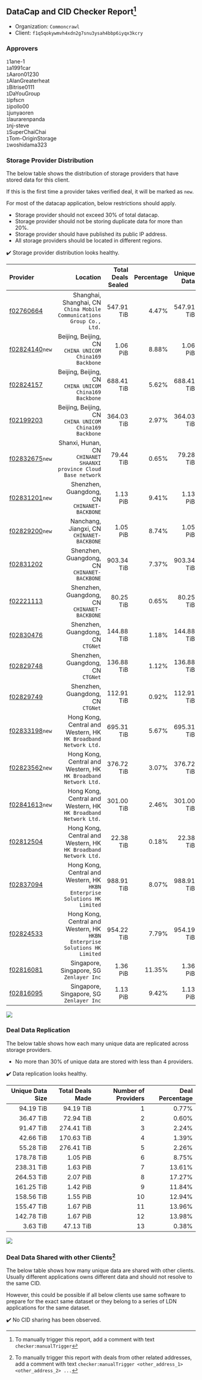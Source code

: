 ## DataCap and CID Checker Report[^1]
 - Organization: `Commoncrawl`
 - Client: `f1q5qokywmvh4xdn2g7snu3ysah4bbp6iyqx3kcry`
### Approvers
`1`1ane-1<br/>`1`a1991car<br/>`1`Aaron01230<br/>`1`AlanGreaterheat<br/>`1`Bitrise0111<br/>`1`DaYouGroup<br/>`1`ipfscn<br/>`1`ipollo00<br/>`1`junyaoren<br/>`1`laurarenpanda<br/>`1`nj-steve<br/>`1`SuperChaiChai<br/>`1`Tom-OriginStorage<br/>`1`woshidama323


### Storage Provider Distribution
The below table shows the distribution of storage providers that have stored data for this client.

If this is the first time a provider takes verified deal, it will be marked as `new`.

For most of the datacap application, below restrictions should apply.
 - Storage provider should not exceed 30% of total datacap.
 - Storage provider should not be storing duplicate data for more than 20%.
 - Storage provider should have published its public IP address.
 - All storage providers should be located in different regions.

✔️ Storage provider distribution looks healthy.

| Provider                                                    |                                                                      Location | Total Deals Sealed | Percentage | Unique Data | Duplicate Deals |
| :---------------------------------------------------------- | ----------------------------------------------------------------------------: | -----------------: | ---------: | ----------: | --------------: |
| [f02760664](https://filfox.info/en/address/f02760664)       |      Shanghai, Shanghai, CN<br/>`China Mobile Communications Group Co., Ltd.` |         547.91 TiB |      4.47% |  547.91 TiB |           0.00% |
| [f02824140](https://filfox.info/en/address/f02824140)`new`  |                     Beijing, Beijing, CN<br/>`CHINA UNICOM China169 Backbone` |           1.06 PiB |      8.88% |    1.06 PiB |           0.00% |
| [f02824157](https://filfox.info/en/address/f02824157)       |                     Beijing, Beijing, CN<br/>`CHINA UNICOM China169 Backbone` |         688.41 TiB |      5.62% |  688.41 TiB |           0.00% |
| [f02199203](https://filfox.info/en/address/f02199203)       |                     Beijing, Beijing, CN<br/>`CHINA UNICOM China169 Backbone` |         364.03 TiB |      2.97% |  364.03 TiB |           0.00% |
| [f02832675](https://filfox.info/en/address/f02832675)`new`  |          Shanxi, Hunan, CN<br/>`CHINANET SHAANXI province Cloud Base network` |          79.44 TiB |      0.65% |   79.28 TiB |           0.20% |
| [f02831201](https://filfox.info/en/address/f02831201)`new`  |                               Shenzhen, Guangdong, CN<br/>`CHINANET-BACKBONE` |           1.13 PiB |      9.41% |    1.13 PiB |           0.00% |
| [f02829200](https://filfox.info/en/address/f02829200)`new`  |                                 Nanchang, Jiangxi, CN<br/>`CHINANET-BACKBONE` |           1.05 PiB |      8.74% |    1.05 PiB |           0.00% |
| [f02831202](https://filfox.info/en/address/f02831202)       |                               Shenzhen, Guangdong, CN<br/>`CHINANET-BACKBONE` |         903.34 TiB |      7.37% |  903.34 TiB |           0.00% |
| [f02221113](https://filfox.info/en/address/f02221113)       |                               Shenzhen, Guangdong, CN<br/>`CHINANET-BACKBONE` |          80.25 TiB |      0.65% |   80.25 TiB |           0.00% |
| [f02830476](https://filfox.info/en/address/f02830476)       |                                          Shenzhen, Guangdong, CN<br/>`CTGNet` |         144.88 TiB |      1.18% |  144.88 TiB |           0.00% |
| [f02829748](https://filfox.info/en/address/f02829748)       |                                          Shenzhen, Guangdong, CN<br/>`CTGNet` |         136.88 TiB |      1.12% |  136.88 TiB |           0.00% |
| [f02829749](https://filfox.info/en/address/f02829749)       |                                          Shenzhen, Guangdong, CN<br/>`CTGNet` |         112.91 TiB |      0.92% |  112.91 TiB |           0.00% |
| [f02833198](https://filfox.info/en/address/f02833198)`new`  |            Hong Kong, Central and Western, HK<br/>`HK Broadband Network Ltd.` |         695.31 TiB |      5.67% |  695.31 TiB |           0.00% |
| [f02823562](https://filfox.info/en/address/f02823562)`new`  |            Hong Kong, Central and Western, HK<br/>`HK Broadband Network Ltd.` |         376.72 TiB |      3.07% |  376.72 TiB |           0.00% |
| [f02841613](https://filfox.info/en/address/f02841613)`new`  |            Hong Kong, Central and Western, HK<br/>`HK Broadband Network Ltd.` |         301.00 TiB |      2.46% |  301.00 TiB |           0.00% |
| [f02812504](https://filfox.info/en/address/f02812504)       |            Hong Kong, Central and Western, HK<br/>`HK Broadband Network Ltd.` |          22.38 TiB |      0.18% |   22.38 TiB |           0.00% |
| [f02837094](https://filfox.info/en/address/f02837094)       | Hong Kong, Central and Western, HK<br/>`HKBN Enterprise Solutions HK Limited` |         988.91 TiB |      8.07% |  988.91 TiB |           0.00% |
| [f02824533](https://filfox.info/en/address/f02824533)       | Hong Kong, Central and Western, HK<br/>`HKBN Enterprise Solutions HK Limited` |         954.22 TiB |      7.79% |  954.19 TiB |           0.00% |
| [f02816081](https://filfox.info/en/address/f02816081)       |                                   Singapore, Singapore, SG<br/>`Zenlayer Inc` |           1.36 PiB |     11.35% |    1.36 PiB |           0.00% |
| [f02816095](https://filfox.info/en/address/f02816095)       |                                   Singapore, Singapore, SG<br/>`Zenlayer Inc` |           1.13 PiB |      9.42% |    1.13 PiB |           0.00% |

<img src="https://raw.githubusercontent.com/data-preservation-programs/filplus-checker-assets/main/filecoin-project/filecoin-plus-large-datasets/issues/2204/1701753596836.png"/>

### Deal Data Replication
The below table shows how each many unique data are replicated across storage providers.

- No more than 30% of unique data are stored with less than 4 providers.

✔️ Data replication looks healthy.

| Unique Data Size | Total Deals Made | Number of Providers | Deal Percentage |
| ---------------: | ---------------: | ------------------: | --------------: |
|        94.19 TiB |        94.19 TiB |                   1 |           0.77% |
|        36.47 TiB |        72.94 TiB |                   2 |           0.60% |
|        91.47 TiB |       274.41 TiB |                   3 |           2.24% |
|        42.66 TiB |       170.63 TiB |                   4 |           1.39% |
|        55.28 TiB |       276.41 TiB |                   5 |           2.26% |
|       178.78 TiB |         1.05 PiB |                   6 |           8.75% |
|       238.31 TiB |         1.63 PiB |                   7 |          13.61% |
|       264.53 TiB |         2.07 PiB |                   8 |          17.27% |
|       161.25 TiB |         1.42 PiB |                   9 |          11.84% |
|       158.56 TiB |         1.55 PiB |                  10 |          12.94% |
|       155.47 TiB |         1.67 PiB |                  11 |          13.96% |
|       142.78 TiB |         1.67 PiB |                  12 |          13.98% |
|         3.63 TiB |        47.13 TiB |                  13 |           0.38% |

<img src="https://raw.githubusercontent.com/data-preservation-programs/filplus-checker-assets/main/filecoin-project/filecoin-plus-large-datasets/issues/2204/1701753597649.png"/>

### Deal Data Shared with other Clients[^3]
The below table shows how many unique data are shared with other clients.
Usually different applications owns different data and should not resolve to the same CID.

However, this could be possible if all below clients use same software to prepare for the exact same dataset or they belong to a series of LDN applications for the same dataset.

✔️ No CID sharing has been observed.

[^1]: To manually trigger this report, add a comment with text `checker:manualTrigger`

[^2]: Deals from those addresses are combined into this report as they are specified with `checker:manualTrigger`

[^3]: To manually trigger this report with deals from other related addresses, add a comment with text `checker:manualTrigger <other_address_1> <other_address_2> ...`
